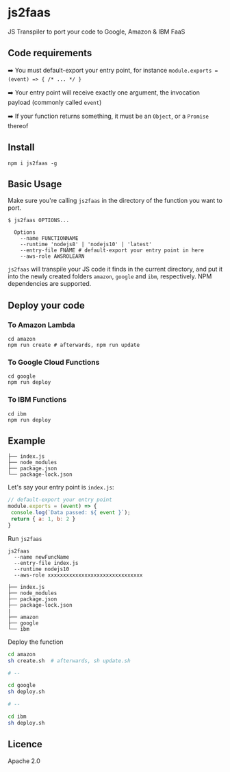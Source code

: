 # js2faas

JS Transpiler to port your code to Google, Amazon & IBM FaaS

## Code requirements

➡️ You must default-export your entry point, for instance `module.exports = (event) => { /* ... */ }`

➡️ Your entry point will receive exactly one argument, the invocation payload (commonly called `event`)

➡️ If your function returns something, it must be an `Object`, or a `Promise` thereof

## Install
```shell
npm i js2faas -g
```

## Basic Usage

Make sure you're calling `js2faas` in the directory of the function you want to port.

```shell
$ js2faas OPTIONS... 
  
  Options
    --name FUNCTIONNAME 
    --runtime 'nodejs8' | 'nodejs10' | 'latest'
    --entry-file FNAME # default-export your entry point in here
    --aws-role AWSROLEARN
```

`js2faas` will transpile your JS code it finds in the current directory, and put it into the newly created folders `amazon`, `google` and `ibm`, respectively. NPM dependencies are supported.

## Deploy your code

### To Amazon Lambda

```shell
cd amazon
npm run create # afterwards, npm run update
```

### To Google Cloud Functions

```shell
cd google
npm run deploy
```

### To IBM Functions

```shell
cd ibm
npm run deploy
```


## Example

```
├── index.js
├── node_modules
├── package.json
└── package-lock.json
```

Let's say your entry point is `index.js`:
```js
// default-export your entry point
module.exports = (event) => {
 console.log(`Data passed: ${ event }`);
 return { a: 1, b: 2 }
}
```


Run `js2faas`
```shell
js2faas
  --name newFuncName
  --entry-file index.js
  --runtime nodejs10
  --aws-role xxxxxxxxxxxxxxxxxxxxxxxxxxxxxxx
```

```
├── index.js
├── node_modules
├── package.json
├── package-lock.json
|
├── amazon
├── google
└── ibm
```

Deploy the function

```sh
cd amazon
sh create.sh  # afterwards, sh update.sh

# --

cd google
sh deploy.sh

# -- 

cd ibm
sh deploy.sh
```


## Licence

Apache 2.0
